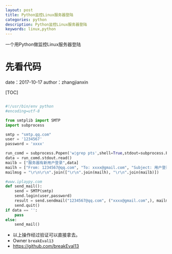```yaml
---
layout: post
title: Python监控Linux服务器登陆
categories: python
description: Python监控Linux服务器登陆
keywords: linux,python
---
```



一个用Python做监控Linux服务器登陆

#  先看代码
date：2017-10-17
author：zhangjianxin

[TOC]


```python

#!/usr/bin/env python
#encoding=utf-8

from smtplib import SMTP
import subprocess

smtp = "smtp.qq.com"
user = '1234567'
password = 'xxxx'

run_comd = subprocess.Popen('w¦grep pts',shell=True,stdout=subprocess.PIPE)
data = run_comd.stdout.read()
mailb = ["服务器有新用户登录",data]
mailh = ["From: 1234567@qq.com", "To: xxxx@gmail.com", "Subject: 用户登录监控"]
mailmsg = "\r\n\r\n".join(["\r\n".join(mailh), "\r\n".join(mailb)])

#www.iplaypy.com
def send_mail():
    send = SMTP(smtp)
    send.login(user,password)
    result = send.sendmail("1234567@qq.com", ("xxxx@gmail.com",), mailmsg)
    send.quit()
if data == '':
    pass
else:
    send_mail()

```


* 以上操作经过验证可以直接拿去。
* Owner `breakEval13`
* https://github.com/breakEval13